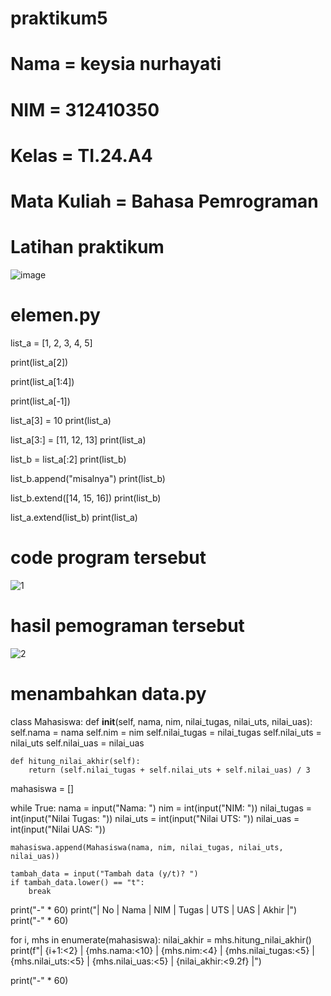 # praktikum5
# Nama = keysia nurhayati
# NIM = 312410350
# Kelas = TI.24.A4
# Mata Kuliah = Bahasa Pemrograman
# Latihan praktikum
![image](https://github.com/user-attachments/assets/6fcf2854-f35c-466f-ba8d-436e91821539)
# elemen.py
list_a = [1, 2, 3, 4, 5]

print(list_a[2])

print(list_a[1:4])

print(list_a[-1])

list_a[3] = 10
print(list_a)

list_a[3:] = [11, 12, 13]
print(list_a)

list_b = list_a[:2]
print(list_b)

list_b.append("misalnya")
print(list_b)

list_b.extend([14, 15, 16])
print(list_b)

list_a.extend(list_b)
print(list_a)
# code program tersebut
![1](https://github.com/user-attachments/assets/c69b9b21-71a2-400f-b25f-04d401587cc8)
# hasil pemograman tersebut
![2](https://github.com/user-attachments/assets/0902539d-cc80-4971-b8f3-ab4b7430abf3)
# menambahkan data.py
class Mahasiswa:
    def __init__(self, nama, nim, nilai_tugas, nilai_uts, nilai_uas):
        self.nama = nama
        self.nim = nim
        self.nilai_tugas = nilai_tugas
        self.nilai_uts = nilai_uts
        self.nilai_uas = nilai_uas

    def hitung_nilai_akhir(self):
        return (self.nilai_tugas + self.nilai_uts + self.nilai_uas) / 3

mahasiswa = []

while True:
    nama = input("Nama: ")
    nim = int(input("NIM: "))
    nilai_tugas = int(input("Nilai Tugas: "))
    nilai_uts = int(input("Nilai UTS: "))
    nilai_uas = int(input("Nilai UAS: "))

    mahasiswa.append(Mahasiswa(nama, nim, nilai_tugas, nilai_uts, nilai_uas))

    tambah_data = input("Tambah data (y/t)? ")
    if tambah_data.lower() == "t":
        break

print("-" * 60)
print("| No | Nama       | NIM  | Tugas | UTS  | UAS  | Akhir     |")
print("-" * 60)

for i, mhs in enumerate(mahasiswa):
    nilai_akhir = mhs.hitung_nilai_akhir()
    print(f"| {i+1:<2} | {mhs.nama:<10} | {mhs.nim:<4} | {mhs.nilai_tugas:<5} | {mhs.nilai_uts:<5} | {mhs.nilai_uas:<5} | {nilai_akhir:<9.2f} |")

print("-" * 60)
